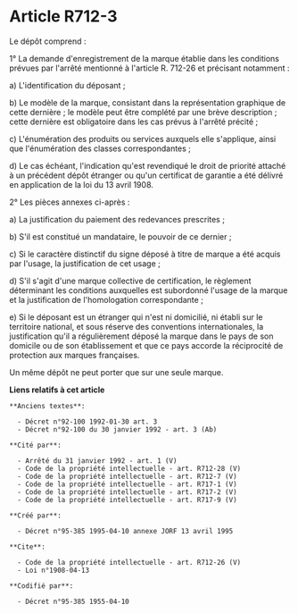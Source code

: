 # Article R712-3

Le dépôt comprend :

1° La demande d'enregistrement de la marque établie dans les conditions prévues par l'arrêté mentionné à l'article R. 712-26
et précisant notamment :

a) L'identification du déposant ;

b) Le modèle de la marque, consistant dans la représentation graphique de cette dernière ; le modèle peut être complété par
une brève description ; cette dernière est obligatoire dans les cas prévus à l'arrêté précité ;

c) L'énumération des produits ou services auxquels elle s'applique, ainsi que l'énumération des classes correspondantes ;

d) Le cas échéant, l'indication qu'est revendiqué le droit de priorité attaché à un précédent dépôt étranger ou qu'un
certificat de garantie a été délivré en application de la loi du 13 avril 1908.

2° Les pièces annexes ci-après :

a) La justification du paiement des redevances prescrites ;

b) S'il est constitué un mandataire, le pouvoir de ce dernier ;

c) Si le caractère distinctif du signe déposé à titre de marque a été acquis par l'usage, la justification de cet usage ;

d) S'il s'agit d'une marque collective de certification, le règlement déterminant les conditions auxquelles est subordonné
l'usage de la marque et la justification de l'homologation correspondante ;

e) Si le déposant est un étranger qui n'est ni domicilié, ni établi sur le territoire national, et sous réserve des
conventions internationales, la justification qu'il a régulièrement déposé la marque dans le pays de son domicile ou de son
établissement et que ce pays accorde la réciprocité de protection aux marques françaises.

Un même dépôt ne peut porter que sur une seule marque.

**Liens relatifs à cet article**

	**Anciens textes**:

	  - Décret n°92-100 1992-01-30 art. 3
	  - Décret n°92-100 du 30 janvier 1992 - art. 3 (Ab)

	**Cité par**:

	  - Arrêté du 31 janvier 1992 - art. 1 (V)
	  - Code de la propriété intellectuelle - art. R712-28 (V)
	  - Code de la propriété intellectuelle - art. R712-7 (V)
	  - Code de la propriété intellectuelle - art. R717-1 (V)
	  - Code de la propriété intellectuelle - art. R717-2 (V)
	  - Code de la propriété intellectuelle - art. R717-9 (V)

	**Créé par**:

	  - Décret n°95-385 1995-04-10 annexe JORF 13 avril 1995

	**Cite**:

	  - Code de la propriété intellectuelle - art. R712-26 (V)
	  - Loi n°1908-04-13

	**Codifié par**:

	  - Décret n°95-385 1955-04-10
